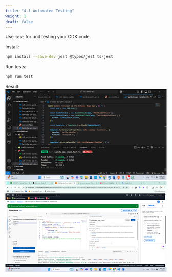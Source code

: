 ```yaml
---
title: "4.1 Automated Testing"
weight: 1
draft: false
---
```


Use `jest` for unit testing your CDK code.

Install:
```bash
npm install --save-dev jest @types/jest ts-jest
```

Run tests:
```bash
npm run test
```
Result:
![test1](image.png)
![test2](image2.png)
